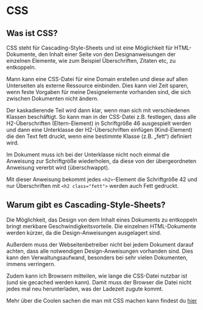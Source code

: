 # CSS

## Was ist CSS?

CSS steht für Cascading-Style-Sheets und ist eine Möglichkeit für HTML-Dokumente, den Inhalt einer Seite von den Designanweisungen der einzelnen Elemente, wie zum Beispiel Überschriften, Zitaten etc, zu entkoppeln.

Mann kann eine CSS-Datei für eine Domain erstellen und diese auf allen Unterseiten als externe Ressource einbinden. Dies kann viel Zeit sparen, wenn feste Vorgaben für meine Designelemente vorhanden sind, die sich zwischen Dokumenten nicht ändern.

Der kaskadierende Teil wird dann klar, wenn man sich mit verschiedenen Klassen beschäftigt. So kann man in der CSS-Datei z.B. festlegen, dass alle H2-Überschriften (Eltern-Element) in Schriftgröße 46 ausgespielt werden und dann eine Unterklasse der H2-Überschriften einfügen (Kind-Element) die den Text fett druckt, wenn eine bestimmte Klasse (z.B. „fett“) definiert wird.

Im Dokument muss ich bei der Unterklasse nicht noch einmal die Anweisung zur Schriftgröße wiederholen, da diese von der übergeordneten Anweisung vererbt wird (überschwappt).

Mit dieser Anweisung bekommt jedes `<h2>`-Element die Schriftgröße 42 und nur Überschriften mit `<h2 class="fett">` werden auch Fett gedruckt.

## Warum gibt es Cascading-Style-Sheets?

Die Möglichkeit, das Design von dem Inhalt eines Dokuments zu entkoppeln bringt merkbare Geschwindigkeitsvorteile. Die einzelnen HTML-Dokumente werden kürzer, da die Design-Anweisungen ausgelagert sind.

Außerdem muss der Webseitenbetreiber nicht bei jedem Dokument darauf achten, dass alle notwendigen Design-Anweisungen vorhanden sind. Dies kann den Verwaltungsaufwand, besonders bei sehr vielen Dokumenten, immens verringern.

Zudem kann ich Browsern mitteilen, wie lange die CSS-Datei nutzbar ist (und sie gecached werden kann). Damit muss der Browser die Datei nicht jedes mal neu herunterladen, was der Ladezeit zugute kommt.

 Mehr über die Coolen sachen die man mit CSS machen kann findest du [hier](https://www.w3schools.com/css/css_intro.asp)

